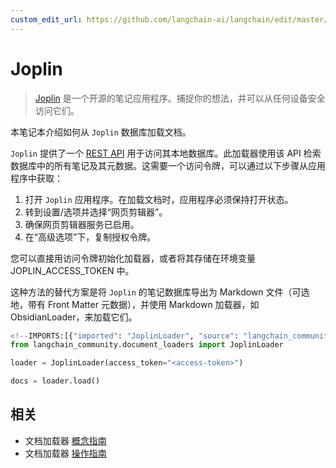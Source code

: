 ```yaml
---
custom_edit_url: https://github.com/langchain-ai/langchain/edit/master/docs/docs/integrations/document_loaders/joplin.ipynb
---
```

# Joplin

>[Joplin](https://joplinapp.org/) 是一个开源的笔记应用程序。捕捉你的想法，并可以从任何设备安全访问它们。

本笔记本介绍如何从 `Joplin` 数据库加载文档。

`Joplin` 提供了一个 [REST API](https://joplinapp.org/api/references/rest_api/) 用于访问其本地数据库。此加载器使用该 API 检索数据库中的所有笔记及其元数据。这需要一个访问令牌，可以通过以下步骤从应用程序中获取：

1. 打开 `Joplin` 应用程序。在加载文档时，应用程序必须保持打开状态。
2. 转到设置/选项并选择“网页剪辑器”。
3. 确保网页剪辑器服务已启用。
4. 在“高级选项”下，复制授权令牌。

您可以直接用访问令牌初始化加载器，或者将其存储在环境变量 JOPLIN_ACCESS_TOKEN 中。

这种方法的替代方案是将 `Joplin` 的笔记数据库导出为 Markdown 文件（可选地，带有 Front Matter 元数据），并使用 Markdown 加载器，如 ObsidianLoader，来加载它们。


```python
<!--IMPORTS:[{"imported": "JoplinLoader", "source": "langchain_community.document_loaders", "docs": "https://python.langchain.com/api_reference/community/document_loaders/langchain_community.document_loaders.joplin.JoplinLoader.html", "title": "Joplin"}]-->
from langchain_community.document_loaders import JoplinLoader
```


```python
loader = JoplinLoader(access_token="<access-token>")
```


```python
docs = loader.load()
```


## 相关

- 文档加载器 [概念指南](/docs/concepts/#document-loaders)
- 文档加载器 [操作指南](/docs/how_to/#document-loaders)
